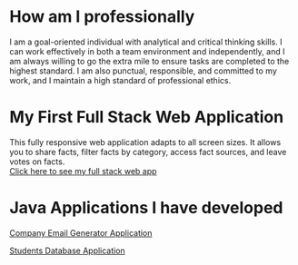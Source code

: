 
# How am I professionally

I am a goal-oriented individual with analytical and critical thinking skills. I can work effectively in both a team environment and
independently, and I am always willing to go the extra mile to ensure tasks are completed to the highest standard. I am also punctual,
responsible, and committed to my work, and I maintain a high standard of professional ethics.

# My First Full Stack Web Application

This fully responsive web application adapts to all screen sizes. It allows you to share facts, filter facts by category, access fact sources,
and leave votes on facts.  
[Click here to see my full stack web app](https://myfirstfullstackwebapp.netlify.app/)


# Java Applications I have developed
[Company Email Generator Application](https://github.com/DiegoVega87/Email-Application#email-application)

<a href="https://github.com/DiegoVega87/StudentDatabaseApp?tab=readme-ov-file#student-database-application" target="_blank"> Students Database Application </a>



